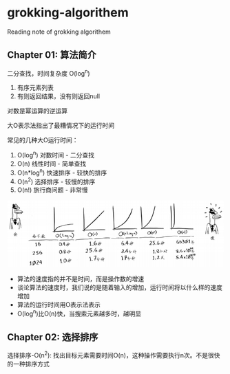 # grokking-algorithem

Reading note of grokking algorithem

## Chapter 01: 算法简介

二分查找，时间复杂度 O(log<sup>n</sup>)

1. 有序元素列表
1. 有则返回结果，没有则返回null

对数是幂运算的逆运算

大O表示法指出了最糟情况下的运行时间

常见的几种大O运行时间：

1. O(log<sup>n</sup>) 对数时间 - 二分查找
1. O(n) 线性时间 - 简单查找
1. O(n*log<sup>n</sup>) 快速排序 - 较快的排序
1. O(n<sup>2</sup>) 选择排序 - 较慢的排序
1. O(n!) 旅行商问题 - 非常慢

![time complexity](images/time_complexity.png)

* 算法的速度指的并不是时间，而是操作数的增速
* 谈论算法的速度时，我们说的是随着输入的增加，运行时间将以什么样的速度增加
* 算法的运行时间用O表示法表示
* O(log<sup>n</sup>)比O(n)快，当搜索元素越多时，越明显

## Chapter 02: 选择排序

选择排序-O(n<sup>2</sup>): 找出目标元素需要时间O(n)，这种操作需要执行n次。不是很快的一种排序方式

